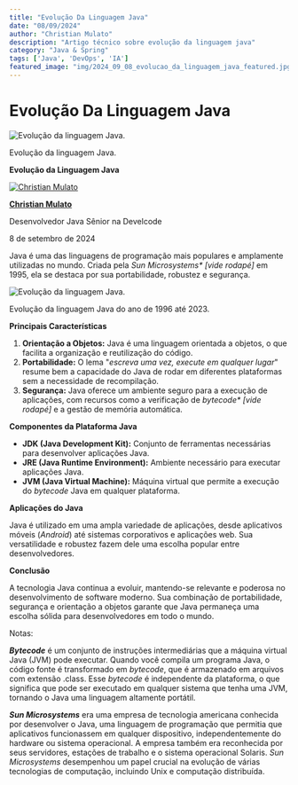 ```yaml
---
title: "Evolução Da Linguagem Java"
date: "08/09/2024"
author: "Christian Mulato"
description: "Artigo técnico sobre evolução da linguagem java"
category: "Java & Spring"
tags: ['Java', 'DevOps', 'IA']
featured_image: "img/2024_09_08_evolucao_da_linguagem_java_featured.jpg"
---
```


# Evolução Da Linguagem Java

![Evolução da linguagem Java.](img/image_not_found.png)

Evolução da linguagem Java\.

__Evolução da Linguagem Java__

[![Christian Mulato](img/image_not_found.png)](https://www.linkedin.com/in/chmulato/)

__[Christian Mulato](https://www.linkedin.com/in/chmulato/)__

Desenvolvedor Java Sênior na Develcode

8 de setembro de 2024

Java é uma das linguagens de programação mais populares e amplamente utilizadas no mundo\. Criada pela *Sun Microsystems\* \[vide rodapé\]* em 1995, ela se destaca por sua portabilidade, robustez e segurança\.

![Evolução da linguagem Java.](img/image_not_found.png)

Evolução da linguagem Java do ano de 1996 até 2023\.

__Principais Características__

1. __Orientação a Objetos:__ Java é uma linguagem orientada a objetos, o que facilita a organização e reutilização do código\.
2. __Portabilidade:__ O lema "*escreva uma vez, execute em qualquer lugar*" resume bem a capacidade do Java de rodar em diferentes plataformas sem a necessidade de recompilação\.
3. __Segurança:__ Java oferece um ambiente seguro para a execução de aplicações, com recursos como a verificação de *bytecode\* \[vide rodapé\]* e a gestão de memória automática\.

__Componentes da Plataforma Java__

- __JDK \(Java Development Kit\):__ Conjunto de ferramentas necessárias para desenvolver aplicações Java\.
- __JRE \(Java Runtime Environment\):__ Ambiente necessário para executar aplicações Java\.
- __JVM \(Java Virtual Machine\):__ Máquina virtual que permite a execução do *bytecode* Java em qualquer plataforma\.

__Aplicações do Java__

Java é utilizado em uma ampla variedade de aplicações, desde aplicativos móveis \(*Android*\) até sistemas corporativos e aplicações web\. Sua versatilidade e robustez fazem dele uma escolha popular entre desenvolvedores\.

__Conclusão__

A tecnologia Java continua a evoluir, mantendo\-se relevante e poderosa no desenvolvimento de software moderno\. Sua combinação de portabilidade, segurança e orientação a objetos garante que Java permaneça uma escolha sólida para desenvolvedores em todo o mundo\.

Notas: 

__*Bytecode*__ é um conjunto de instruções intermediárias que a máquina virtual Java \(JVM\) pode executar\. Quando você compila um programa Java, o código fonte é transformado em *bytecode*, que é armazenado em arquivos com extensão \.class\. Esse *bytecode* é independente da plataforma, o que significa que pode ser executado em qualquer sistema que tenha uma JVM, tornando o Java uma linguagem altamente portátil\.

__*Sun Microsystems*__ era uma empresa de tecnologia americana conhecida por desenvolver o Java, uma linguagem de programação que permitia que aplicativos funcionassem em qualquer dispositivo, independentemente do hardware ou sistema operacional\. A empresa também era reconhecida por seus servidores, estações de trabalho e o sistema operacional Solaris\. *Sun Microsystems* desempenhou um papel crucial na evolução de várias tecnologias de computação, incluindo Unix e computação distribuída\.

